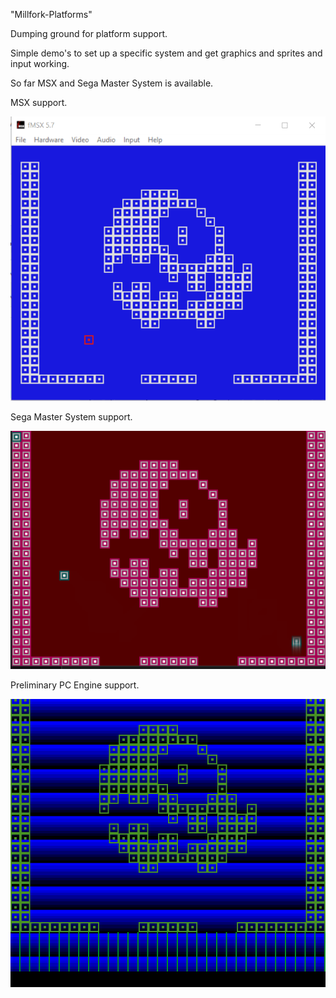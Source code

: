 "Millfork-Platforms" 

Dumping ground for platform support.

Simple demo's to set up a specific system and get graphics and sprites and input working.

So far MSX and Sega Master System is available. 

MSX support.

![](gifs/msx.gif)

Sega Master System support.

![](gifs/sms.gif)

Preliminary PC Engine support.

![](gifs/pce.gif)



